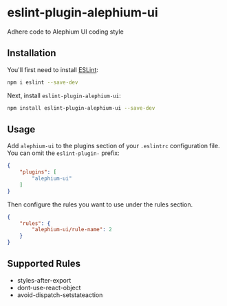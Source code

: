 # eslint-plugin-alephium-ui

Adhere code to Alephium UI coding style

## Installation

You'll first need to install [ESLint](https://eslint.org/):

```sh
npm i eslint --save-dev
```

Next, install `eslint-plugin-alephium-ui`:

```sh
npm install eslint-plugin-alephium-ui --save-dev
```

## Usage

Add `alephium-ui` to the plugins section of your `.eslintrc` configuration file. You can omit the `eslint-plugin-` prefix:

```json
{
    "plugins": [
        "alephium-ui"
    ]
}
```


Then configure the rules you want to use under the rules section.

```json
{
    "rules": {
        "alephium-ui/rule-name": 2
    }
}
```

## Supported Rules

* styles-after-export
* dont-use-react-object
* avoid-dispatch-setstateaction


